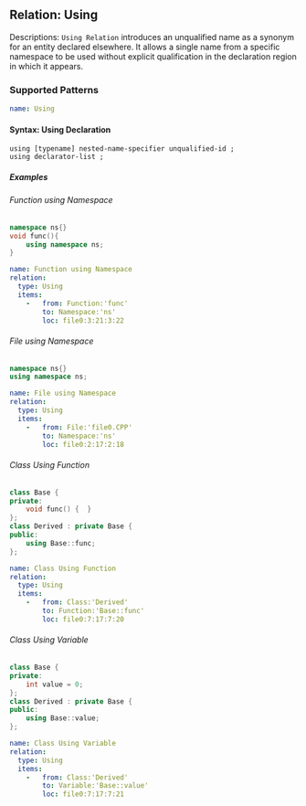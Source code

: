 ## Relation: Using

Descriptions: `Using Relation` introduces an unqualified name as a synonym for an entity declared elsewhere. It allows a single name from a specific namespace to be used without explicit qualification in the declaration region in which it appears.
### Supported Patterns

```yaml
name: Using
```

#### Syntax: Using Declaration

```text
using [typename] nested-name-specifier unqualified-id ;
using declarator-list ;
```

##### Examples

###### Function using Namespace

```CPP
namespace ns{}
void func(){
    using namespace ns;
}
```

```yaml
name: Function using Namespace
relation:
  type: Using
  items:
    -   from: Function:'func'
        to: Namespace:'ns'
        loc: file0:3:21:3:22
```

###### File using Namespace

```CPP
namespace ns{}
using namespace ns;
```

```yaml
name: File using Namespace
relation:
  type: Using
  items:
    -   from: File:'file0.CPP'
        to: Namespace:'ns'
        loc: file0:2:17:2:18
```

###### Class Using Function

```CPP
class Base {
private:
    void func() {  }
};
class Derived : private Base {
public:
    using Base::func;
};
```

```yaml
name: Class Using Function
relation:
  type: Using
  items:
    -   from: Class:'Derived'
        to: Function:'Base::func'
        loc: file0:7:17:7:20
```

###### Class Using Variable

```CPP
class Base {
private:
    int value = 0;
};
class Derived : private Base {
public:
    using Base::value;
};
```

```yaml
name: Class Using Variable
relation:
  type: Using
  items:
    -   from: Class:'Derived'
        to: Variable:'Base::value'
        loc: file0:7:17:7:21
```